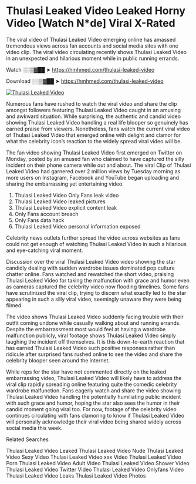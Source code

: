 ﻿# Thulasi Leaked Video Leaked Horny Video [Watch N*de] Viral X-Rated

The viral video of ﻿Thulasi Leaked Video emerging online has amassed tremendous views across fan accounts and social media sites with one video clip. The viral video circulating recently shows ﻿Thulasi Leaked Video in an unexpected and hilarious moment while in public running errands. 

Watch ░░▒▓██ ➤ https://hmhmed.com/thulasi-leaked-video

Download ░░▒▓██ ➤ https://hmhmed.com/thulasi-leaked-video

[![Thulasi Leaked Video](https://i.imgur.com/dJHk4Zq.gif)](https://hmhmed.com/thulasi-leaked-video)

Numerous fans have rushed to watch the viral video and share the clip amongst followers featuring ﻿Thulasi Leaked Video caught in an amusing and awkward situation. While surprising, the authentic and candid video showing ﻿Thulasi Leaked Video handling a real life blooper so genuinely has earned praise from viewers. Nonetheless, fans watch the current viral video of ﻿Thulasi Leaked Video that emerged online with delight and clamor for what the celebrity icon’s reaction to the widely spread viral video will be.

The fan video showing ﻿Thulasi Leaked Video first emerged on Twitter on Monday, posted by an amused fan who claimed to have captured the silly incident on their phone camera while out and about. The viral Clip of ﻿Thulasi Leaked Video had garnered over 2 million views by Tuesday morning as more users on Instagram, Facebook and YouTube began uploading and sharing the embarrassing yet entertaining video. 

1. ﻿Thulasi Leaked Video Only Fans leak video
2. ﻿Thulasi Leaked Video leaked pictures
3. ﻿Thulasi Leaked Video explicit content leak
4. Only Fans account breach
5. Only Fans data hack
6. ﻿Thulasi Leaked Video personal information exposed

Celebrity news outlets further spread the video across websites as fans could not get enough of watching ﻿Thulasi Leaked Video in such a hilarious and eye-catching viral moment. 

Discussion over the viral ﻿Thulasi Leaked Video video showing the star candidly dealing with sudden wardrobe issues dominated pop culture chatter online. Fans watched and rewatched the short video, praising ﻿Thulasi Leaked Video for taking the malfunction with grace and humor even as cameras captured the celebrity video now flooding timelines. Some fans have scrutinized the viral clip, trying to discern what exactly led to the star appearing in such a silly viral video, seemingly unaware they were being filmed.

The video shows ﻿Thulasi Leaked Video suddenly facing trouble with their outfit coming undone while casually walking about and running errands. Despite the embarrassment most would feel at having a wardrobe malfunction publicly, viral footage shows ﻿Thulasi Leaked Video simply laughing the incident off themselves. It is this down-to-earth reaction that has earned ﻿Thulasi Leaked Video such positive responses rather than ridicule after surprised fans rushed online to see the video and share the celebrity blooper seen around the internet.  

While reps for the star have not commented directly on the leaked embarrassing video, ﻿Thulasi Leaked Video will likely have to address the viral clip rapidly spreading online featuring quite the comedic celebrity wardrobe malfunction. Fans eagerly watch and share the video showing ﻿Thulasi Leaked Video handling the potentially humiliating public incident with such grace and humor, hoping the star also sees the humor in their candid moment going viral too. For now, footage of the celebrity video continues circulating with fans clamoring to know if ﻿Thulasi Leaked Video will personally acknowledge their viral video being shared widely across social media this week.

Related Searches

﻿Thulasi Leaked Video Leaked
﻿Thulasi Leaked Video Nude
﻿Thulasi Leaked Video Sexy Video
﻿Thulasi Leaked Video xxx Video
﻿Thulasi Leaked Video Porn
﻿Thulasi Leaked Video Adult Video
﻿Thulasi Leaked Video Shower Video
﻿Thulasi Leaked Video Twitter Video
﻿Thulasi Leaked Video Onlyfans Video
﻿Thulasi Leaked Video Leaks
﻿Thulasi Leaked Video Photos